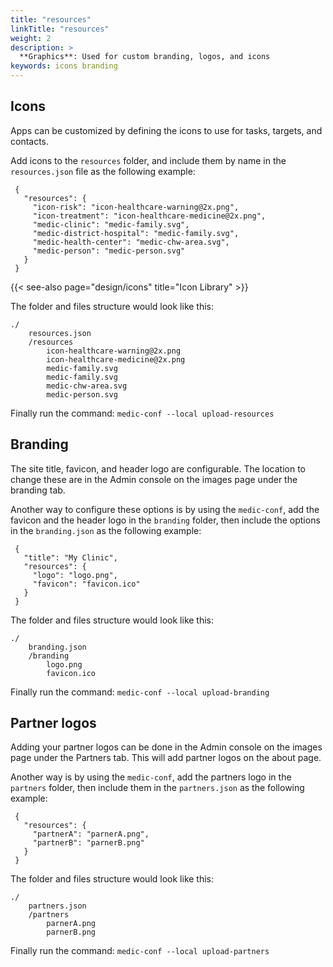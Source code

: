 ```yaml
---
title: "resources"
linkTitle: "resources"
weight: 2
description: >
  **Graphics**: Used for custom branding, logos, and icons
keywords: icons branding
---
```


## Icons
Apps can be customized by defining the icons to use for tasks, targets, and contacts.

Add icons to the `resources` folder, and include them by name in the `resources.json` file as the following example:
    
```
 {
   "resources": {
     "icon-risk": "icon-healthcare-warning@2x.png",
     "icon-treatment": "icon-healthcare-medicine@2x.png",
     "medic-clinic": "medic-family.svg",
     "medic-district-hospital": "medic-family.svg",
     "medic-health-center": "medic-chw-area.svg",
     "medic-person": "medic-person.svg"
   }
 }
```

{{< see-also page="design/icons" title="Icon Library" >}}

The folder and files structure would look like this:

```
./
    resources.json
    /resources
        icon-healthcare-warning@2x.png
        icon-healthcare-medicine@2x.png
        medic-family.svg
        medic-family.svg
        medic-chw-area.svg
        medic-person.svg

```
Finally run the command: `medic-conf --local upload-resources`

## Branding

The site title, favicon, and header logo are configurable. The location to change these are in the Admin console on the images page under the branding tab.

Another way to configure these options is by using the `medic-conf`, add the favicon and the header logo in the `branding` folder, then include the options in the `branding.json` as the following example:
```
 {
   "title": "My Clinic",
   "resources": {
     "logo": "logo.png",
     "favicon": "favicon.ico"
   }
 }
```
The folder and files structure would look like this:

```
./
    branding.json
    /branding
        logo.png
        favicon.ico
```
Finally run the command: `medic-conf --local upload-branding`

## Partner logos

Adding your partner logos can be done in the Admin console on the images page under the Partners tab. This will add partner logos on the about page. 

Another way is by using the `medic-conf`, add the partners logo in the `partners` folder, then include them in the `partners.json` as the following example:
```
 {
   "resources": {
     "partnerA": "parnerA.png",
     "partnerB": "parnerB.png"
   }
 }
```
The folder and files structure would look like this:

```
./
    partners.json
    /partners
        parnerA.png
        parnerB.png
```
Finally run the command: `medic-conf --local upload-partners`
